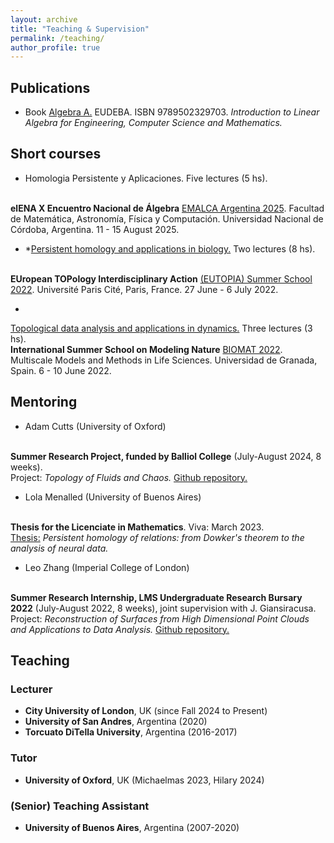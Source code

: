 ```yaml
---
layout: archive
title: "Teaching & Supervision"
permalink: /teaching/
author_profile: true
---
```


<!--
{% include base_path %}

{% for post in site.teaching reversed %}
  {% include archive-single.html %}
{% endfor %}
-->

## Publications

* Book [Algebra A.](https://www.eudeba.com.ar/E-book/9789502329703/%C3%81lgebra+A) EUDEBA. ISBN 9789502329703. 
<i>Introduction to Linear Algebra for Engineering, Computer Science and Mathematics.</i>

## Short courses



* <a>Homologia Persistente y Aplicaciones.</a> Five lectures (5 hs). 
<br>
<b>elENA X Encuentro Nacional de Álgebra</b> <a href="https://elenax.dm.uba.ar">EMALCA Argentina 2025</a>.
Facultad de Matemática, Astronomía, Física y Computación.
Universidad Nacional de Córdoba, Argentina. 11 - 15 August 2025.


* *<a href="https://github.com/ximenafernandez/eutopia2022">Persistent homology and applications in biology.</a> Two lectures (8 hs). 
<br>
<b>EUropean TOPology Interdisciplinary Action</b> <a href="https://eutopia.unitn.eu/eutopia-summer-school-program/">(EUTOPIA) Summer School 2022</a>.
Université Paris Cité, Paris, France. 27 June - 6 July 2022.



* 
<a href="https://github.com/ximenafernandez/biomat2022">Topological data analysis and applications in dynamics.</a> Three lectures (3 hs).
<br>
<b>International Summer School on Modeling Nature</b> <a href="https://www.modelingnature.org/international-phd-school-2022">BIOMAT 2022</a>.
Multiscale Models and Methods in Life Sciences. 
Universidad de Granada, Spain. 6 - 10 June 2022.





## Mentoring

* Adam Cutts (University of Oxford) 
<br>
<b>Summer Research Project, funded by Balliol College</b> (July-August 2024, 8 weeks). 
<br>
<span style="font-size: 14px">Project: <i>Topology of Fluids and Chaos.</i> <a href="https://github.com/adamcutts/dynamical_systems_homology"> Github repository.</a></span>


* Lola Menalled (University of Buenos Aires) 
<br>
<b>Thesis for the Licenciate in Mathematics</b>. Viva: March 2023.
<br>
<span style="font-size: 14px"> <a href="https://web.dm.uba.ar/files/tesis_lic/2024/LopezMenalled.pdf"> Thesis:</a> <i>Persistent homology of relations: from Dowker's theorem to the analysis of neural data.</i> </span>

* Leo Zhang (Imperial College of London) 
<br>
<b>Summer Research Internship, LMS Undergraduate Research Bursary 2022</b> (July-August 2022, 8 weeks), joint supervision with J. Giansiracusa. 
<br>
<span style="font-size: 14px">Project: <i>Reconstruction of Surfaces from High Dimensional Point Clouds and Applications to Data Analysis.</i>  <a href="https://github.com/shesturnedtheweansagainstus/quotient_rml"> Github repository.</a></span>

## Teaching

### Lecturer
* <b>City University of London</b>, UK (since Fall 2024 to Present)
* <b>University of San Andres</b>, Argentina (2020)
* <b>Torcuato DiTella University</b>, Argentina (2016-2017)

### Tutor
* <b>University of Oxford</b>, UK (Michaelmas 2023, Hilary 2024)


### (Senior) Teaching Assistant 
* <b>University of Buenos Aires</b>, Argentina (2007-2020)

